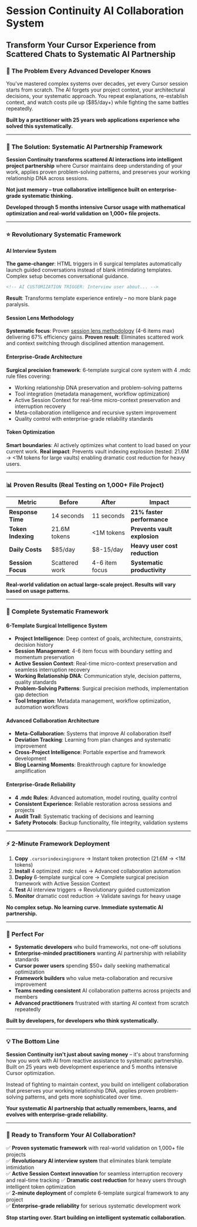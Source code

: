 # Session Continuity AI Collaboration System
## Transform Your Cursor Experience from Scattered Chats to Systematic AI Partnership

### 🎯 **The Problem Every Advanced Developer Knows**

You've mastered complex systems over decades, yet every Cursor session starts from scratch. The AI forgets your project context, your architectural decisions, your systematic approach. You repeat explanations, re-establish context, and watch costs pile up ($85/day+) while fighting the same battles repeatedly.

**Built by a practitioner with 25 years web applications experience who solved this systematically.**

---

### 🚀 **The Solution: Systematic AI Partnership Framework**

**Session Continuity transforms scattered AI interactions into intelligent project partnership** where Cursor maintains deep understanding of your work, applies proven problem-solving patterns, and preserves your working relationship DNA across sessions.

**Not just memory – true collaborative intelligence built on enterprise-grade systematic thinking.**

**Developed through 5 months intensive Cursor usage with mathematical optimization and real-world validation on 1,000+ file projects.**

---

### ⭐ **Revolutionary Systematic Framework**

#### **AI Interview System** 
**The game-changer**: HTML triggers in 6 surgical templates automatically launch guided conversations instead of blank intimidating templates. Complex setup becomes conversational guidance.

```html
<!-- AI CUSTOMIZATION TRIGGER: Interview user about... -->
```
**Result**: Transforms template experience entirely – no more blank page paralysis.

#### **Session Lens Methodology**
**Systematic focus**: Proven [session lens methodology](core/SESSION-MANAGEMENT.md#session-lens-focus) (4-6 items max) delivering 67% efficiency gains. 
**Proven result**: Eliminates scattered work and context switching through disciplined attention management.

#### **Enterprise-Grade Architecture**
**Surgical precision framework**: 6-template surgical core system with 4 .mdc rule files covering:
- Working relationship DNA preservation and problem-solving patterns
- Tool integration (metadata management, workflow optimization)
- Active Session Context for real-time micro-context preservation and interruption recovery
- Meta-collaboration intelligence and recursive system improvement
- Quality control with enterprise-grade reliability standards

#### **Token Optimization**
**Smart boundaries**: AI actively optimizes what content to load based on your current work.
**Real impact**: Prevents vault indexing explosion (tested: 21.6M → <1M tokens for large vaults) enabling dramatic cost reduction for heavy users.

---

### 📊 **Proven Results (Real Testing on 1,000+ File Project)**

| **Metric** | **Before** | **After** | **Impact** |
|------------|-----------|-----------|------------|
| **Response Time** | 14 seconds | 11 seconds | **21% faster performance** |
| **Token Indexing** | 21.6M tokens | <1M tokens | **Prevents vault explosion** |
| **Daily Costs** | $85/day | $8-15/day | **Heavy user cost reduction** |
| **Session Focus** | Scattered work | 4-6 item focus | **Systematic productivity** |

**Real-world validation on actual large-scale project. Results will vary based on usage patterns.**

---

### 🔧 **Complete Systematic Framework**

#### **6-Template Surgical Intelligence System**
- **Project Intelligence**: Deep context of goals, architecture, constraints, decision history
- **Session Management**: 4-6 item focus with boundary setting and momentum preservation
- **Active Session Context**: Real-time micro-context preservation and seamless interruption recovery
- **Working Relationship DNA**: Communication style, decision patterns, quality standards
- **Problem-Solving Patterns**: Surgical precision methods, implementation gap detection
- **Tool Integration**: Metadata management, workflow optimization, automation workflows

#### **Advanced Collaboration Architecture** 
- **Meta-Collaboration**: Systems that improve AI collaboration itself
- **Deviation Tracking**: Learning from plan changes and systematic improvement
- **Cross-Project Intelligence**: Portable expertise and framework development
- **Blog Learning Moments**: Breakthrough capture for knowledge amplification

#### **Enterprise-Grade Reliability**
- **4 .mdc Rules**: Advanced automation, model routing, quality control
- **Consistent Experience**: Reliable restoration across sessions and projects
- **Audit Trail**: Systematic tracking of decisions and learning
- **Safety Protocols**: Backup functionality, file integrity, validation systems

---

### ⚡ **2-Minute Framework Deployment**

1. **Copy** `.cursorindexingignore` → Instant token protection (21.6M → <1M tokens)
2. **Install** 4 optimized .mdc rules → Advanced collaboration automation
3. **Deploy** 6-template surgical core → Complete surgical precision framework with Active Session Context
4. **Test** AI interview triggers → Revolutionary guided customization
5. **Monitor** dramatic cost reduction → Validate savings for heavy usage

**No complex setup. No learning curve. Immediate systematic AI partnership.**

---

### 🎯 **Perfect For**

- **Systematic developers** who build frameworks, not one-off solutions
- **Enterprise-minded practitioners** wanting AI partnership with reliability standards
- **Cursor power users** spending $50+ daily seeking mathematical optimization  
- **Framework builders** who value meta-collaboration and recursive improvement
- **Teams needing consistent** AI collaboration patterns across projects and members
- **Advanced practitioners** frustrated with starting AI context from scratch repeatedly

**Built by developers, for developers who think systematically.**

---

### 💡 **The Bottom Line**

**Session Continuity isn't just about saving money** – it's about transforming how you work with AI from reactive assistance to systematic partnership. Built on 25 years web development experience and 5 months intensive Cursor optimization.

Instead of fighting to maintain context, you build on intelligent collaboration that preserves your working relationship DNA, applies proven problem-solving patterns, and gets more sophisticated over time.

**Your systematic AI partnership that actually remembers, learns, and evolves with enterprise-grade reliability.**

---

### 🚀 **Ready to Transform Your AI Collaboration?**

✅ **Proven systematic framework** with real-world validation on 1,000+ file projects  
✅ **Revolutionary AI interview system** that eliminates blank template intimidation  
✅ **Active Session Context innovation** for seamless interruption recovery and real-time tracking
✅ **Dramatic cost reduction** for heavy users through intelligent token optimization  
✅ **2-minute deployment** of complete 6-template surgical framework to any project  
✅ **Enterprise-grade reliability** for serious systematic development work  

**Stop starting over. Start building on intelligent systematic collaboration.**